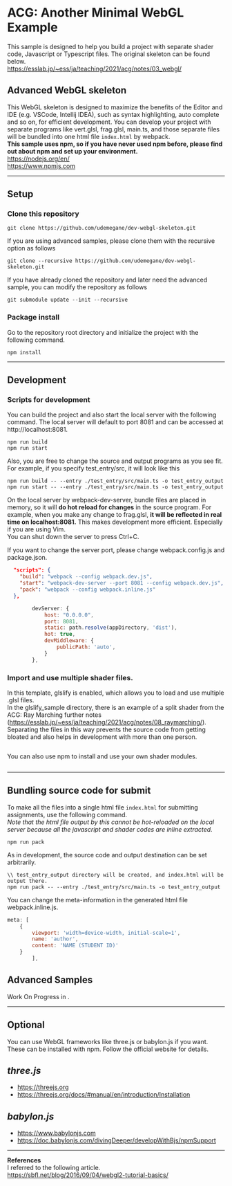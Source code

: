 # ACG: Another Minimal WebGL Example
This sample is designed to help you build a project with separate shader code, Javascript or Typescript files.
The original skeleton can be found below.  
https://esslab.jp/~ess/ja/teaching/2021/acg/notes/03_webgl/

## Advanced WebGL skeleton 
This WebGL skeleton is designed to maximize the benefits of the Editor and IDE (e.g. VSCode, Intellij IDEA), such as syntax highlighting, auto complete and so on, for efficient development. You can develop your project with separate programs like vert.glsl, frag.glsl, main.ts, and those separate files will be bundled into one html file `index.html` by webpack.  
**This sample uses npm, so if you have never used npm before, please find out about npm and set up your environment.**  
https://nodejs.org/en/  
https://www.npmjs.com  


---
## Setup
### Clone this repository

```
git clone https://github.com/udemegane/dev-webgl-skeleton.git
```

If you are using advanced samples, please clone them with the recursive option as follows
```
git clone --recursive https://github.com/udemegane/dev-webgl-skeleton.git
```
If you have already cloned the repository and later need the advanced sample, you can modify the repository as follows
```
git submodule update --init --recursive
```
### Package install
Go to the repository root directory and initialize the project with the following command.

```
npm install
```

---
## Development
### Scripts for development
You can build the project and also start the local server with the following command.
The local server will default to port 8081 and can be accessed at http://localhost:8081.
```
npm run build
npm run start
```
Also, you are free to change the source and output programs as you see fit. For example, if you specify test_entry/src, it will look like this
```
npm run build -- --entry ./test_entry/src/main.ts -o test_entry_output
npm run start -- --entry ./test_entry/src/main.ts -o test_entry_output
```
On the local server by webpack-dev-server, bundle files are placed in memory, so it will **do hot reload for changes** in the source program. For example, when you make any change to frag.glsl, **it will be reflected in real time on localhost:8081.**
This makes development more efficient. Especially if you are using Vim.  
You can shut down the server to press Ctrl+C.  

If you want to change the server port, please change webpack.config.js and package.json.

```package.json
  "scripts": {
    "build": "webpack --config webpack.dev.js",
    "start": "webpack-dev-server --port 8081 --config webpack.dev.js",
    "pack": "webpack --config webpack.inline.js"
  },

```

```webpack.dev.js
        devServer: {
            host: "0.0.0.0",
            port: 8081,
            static: path.resolve(appDirectory, 'dist'),
            hot: true,
            devMiddleware: {
                publicPath: 'auto',
            }
        },
```

### Import and use multiple shader files.
In this template, glslify is enabled, which allows you to load and use multiple .glsl files.  
In the glslify_sample directory, there is an example of a split shader from the ACG: Ray Marching further notes (https://esslab.jp/~ess/ja/teaching/2021/acg/notes/08_raymarching/).   Separating the files in this way prevents the source code from getting bloated and also helps in development with more than one person.
```
```

You can also use npm to install and use your own shader modules.  
```
```

---
## Bundling source code for submit
To make all the files into a single html file `index.html` for submitting assignments, use the following command.  
*Note that the html file output by this cannot be hot-reloaded on the local server because all the javascript and shader codes are inline extracted.*


```
npm run pack
```

As in development, the source code and output destination can be set arbitrarily.

```
\\ test_entry_output directory will be created, and index.html will be output there.
npm run pack -- --entry ./test_entry/src/main.ts -o test_entry_output
```

You can change the meta-information in the generated html file webpack.inline.js.  
```webpack.inline.js
meta: [
    {
        viewport: 'width=device-width, initial-scale=1',
        name: 'author',
        content: 'NAME (STUDENT ID)'
    }
        ],
```


## Advanced Samples
Work On Progress in .

---
## Optional
You can use WebGL frameworks like three.js or babylon.js if you want. These can be installed with npm. Follow the official website for details.

*three.js*
 - 
 - https://threejs.org
 - https://threejs.org/docs/#manual/en/introduction/Installation

*babylon.js*
 -
 - https://www.babylonjs.com
 - https://doc.babylonjs.com/divingDeeper/developWithBjs/npmSupport
  

---
**References**  
I referred to the following article.  
https://sbfl.net/blog/2016/09/04/webgl2-tutorial-basics/